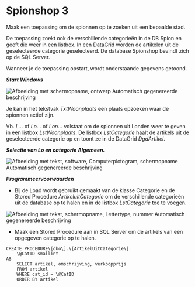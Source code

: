 # Spionshop 3

Maak een toepassing om de spionnen op te zoeken uit een bepaalde stad.

De toepassing zoekt ook de verschillende categorieën in de DB Spion en
geeft die weer in een listbox. In een DataGrid worden de artikelen uit
de geselecteerde categorie geselecteerd. De database Spionshop bevindt
zich op de SQL Server.

Wanneer je de toepassing opstart, wordt onderstaande gegevens getoond.

***Start Windows***

![Afbeelding met schermopname, ontwerp Automatisch gegenereerde
beschrijving](./media/image1.png)

Je kan in het tekstvak *TxtWoonplaats* een plaats opzoeken waar de
spionnen actief zijn.

Vb. *L\...* of *Lo...* of *Lon\...* volstaat om de spionnen uit Londen
weer te geven in een listbox *LstWoonplaats*. De listbox *LstCategorie*
haalt de artikels uit de geselecteerde categorie op en toont ze in de
DataGrid *DgdArtikel*.

***Selectie van Lo en categorie Algemeen.***

![Afbeelding met tekst, software, Computerpictogram, schermopname
Automatisch gegenereerde
beschrijving](./media/image2.png)

***Programmeervoorwaarden***

-   Bij de Load wordt gebruikt gemaakt van
    de klasse Categorie en de Stored Procedure *ArtikeluitCategorie* om
    de verschillende categorieën uit de database op te halen en in de
    listbox *LstCategorie* toe te voegen.
    
![Afbeelding met tekst, schermopname, Lettertype, nummer Automatisch
    gegenereerde
    beschrijving](./media/image3.png)
    
-   Maak een Stored Procedure aan in SQL Server om de artikels van een
    opgegeven categorie op te halen.

```
CREATE PROCEDURE\[dbo\].\[ArtikelUitCategorie\]
	\@CatID smallint
AS
	SELECT artikel, omschrijving, verkoopprijs
	FROM artikel
	WHERE cat_id = \@CatID
	ORDER BY artikel
```
